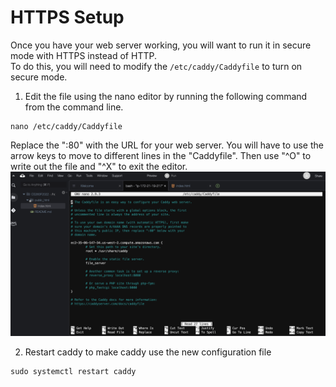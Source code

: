 # HTTPS Setup

Once you have your web server working, you will want to run it in secure mode with HTTPS instead of HTTP.  
To do this, you will need to modify the ```/etc/caddy/Caddyfile``` to turn on secure mode.
1. Edit the file using the nano editor by running the following command from the command line.
```
nano /etc/caddy/Caddyfile
```
Replace the ":80" with the URL for your web server.
You will have to use the arrow keys to move to different lines in the "Caddyfile".
Then use "^O" to write out the file and "^X" to exit the editor.
![](images/caddyhttps.png)    

2. Restart caddy to make caddy use the new configuration file
```
sudo systemctl restart caddy
```
